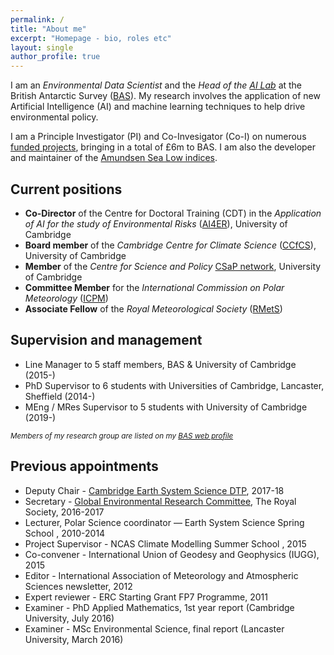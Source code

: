 ```yaml
---
permalink: /
title: "About me"
excerpt: "Homepage - bio, roles etc"
layout: single
author_profile: true
---
```


I am an _Environmental Data Scientist_ and the _Head of the_ [_AI Lab_](http://www.bas.ac.uk/ai) at the British Antarctic Survey ([BAS](http://www.bas.ac.uk)).  My research involves the application of new Artificial Intelligence (AI) and machine learning techniques to help drive environmental policy. 

I am a Principle Investigator (PI) and Co-Invesigator (Co-I) on numerous [funded projects](/projects), bringing in a total of £6m to BAS. I am also the developer and maintainer of the [Amundsen Sea Low indices](/asl_index).

## Current positions
* **Co-Director** of the Centre for Doctoral Training (CDT) in the _Application of AI for the study of Environmental Risks_ ([AI4ER](https://ai4er-cdt.esc.cam.ac.uk/)), University of Cambridge
* **Board member** of the _Cambridge Centre for Climate Science_ ([CCfCS](https://www.climatescience.cam.ac.uk/)), University of Cambridge
* **Member** of the _Centre for Science and Policy_ [CSaP network](http://www.csap.cam.ac.uk/about-csap/people/our-network/), University of Cambridge
* **Committee Member** for the _International Commission on Polar Meteorology_ ([ICPM](http://www.icpm-iamas.aq/))
* **Associate Fellow** of the _Royal Meteorological Society_ ([RMetS](https://www.rmets.org/))

## Supervision and management
* Line Manager to 5 staff members, BAS & University of Cambridge (2015-)
* PhD Supervisor to 6 students with Universities of Cambridge, Lancaster, Sheffield (2014-)
* MEng / MRes Supervisor to 5 students with University of Cambridge (2019-)

<sub>_Members of my research group are listed on my [BAS web profile](https://www.bas.ac.uk/profile/jask/)_</sub>

## Previous appointments
* Deputy Chair - [Cambridge Earth System Science DTP](http://essdtp.esc.cam.ac.uk/), 2017-18 
* Secretary - [Global Environmental Research Committee](https://royalsociety.org/topics-policy/energy-environment-climate/global-environmental-research-committee/), The Royal Society, 2016-2017
* Lecturer, Polar Science coordinator — Earth System Science Spring School , 2010-2014
* Project Supervisor - NCAS Climate Modelling Summer School , 2015
* Co-convener - International Union of Geodesy and Geophysics (IUGG), 2015
* Editor - International Association of Meteorology and Atmospheric Sciences newsletter, 2012
* Expert reviewer - ERC Starting Grant FP7 Programme, 2011
* Examiner - PhD Applied Mathematics, 1st year report (Cambridge University, July 2016)
* Examiner - MSc Environmental Science, final report (Lancaster University, March 2016)